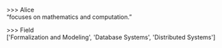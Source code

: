 \>>> Alice    
“focuses on mathematics and computation.”    

\>>> Field    
['Formalization and Modeling', 'Database Systems', 'Distributed Systems']
